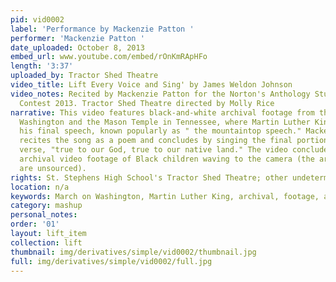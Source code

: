 ```yaml
---
pid: vid0002
label: 'Performance by Mackenzie Patton '
performer: 'Mackenzie Patton '
date_uploaded: October 8, 2013
embed_url: www.youtube.com/embed/rOnKmRApHFo
length: '3:37'
uploaded_by: Tractor Shed Theatre
video_title: Lift Every Voice and Sing' by James Weldon Johnson
video_notes: Recited by Mackenzie Patton for the Norton's Anthology Student Recitation
  Contest 2013. Tractor Shed Theatre directed by Molly Rice
narrative: This video features black-and-white archival footage from the March on
  Washington and the Mason Temple in Tennessee, where Martin Luther King delivered
  his final speech, known popularly as " the mountaintop speech." Mackenzie Patton
  recites the song as a poem and concludes by singing the final portion of the last
  verse, "true to our God, true to our native land." The video concludes with additional
  archival video footage of Black children waving to the camera (the archival materials
  are unsourced).
rights: St. Stephens High School's Tractor Shed Theatre; other undetermined
location: n/a
keywords: March on Washington, Martin Luther King, archival, footage, archive
category: mashup
personal_notes: 
order: '01'
layout: lift_item
collection: lift
thumbnail: img/derivatives/simple/vid0002/thumbnail.jpg
full: img/derivatives/simple/vid0002/full.jpg
---
```


